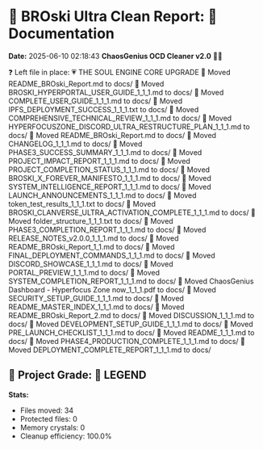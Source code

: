 # 🧹 BROski Ultra Clean Report: 📝 Documentation
**Date:** 2025-06-10 02:18:43
**ChaosGenius OCD Cleaner v2.0** 🧠💜

❓ Left file in place: 💗 THE SOUL ENGINE CORE UPGRADE
📁 Moved README_BROski_Report.md to docs/
📁 Moved BROSKI_HYPERPORTAL_USER_GUIDE_1_1_1.md to docs/
📁 Moved COMPLETE_USER_GUIDE_1_1_1.md to docs/
📁 Moved IPFS_DEPLOYMENT_SUCCESS_1_1_1.txt to docs/
📁 Moved COMPREHENSIVE_TECHNICAL_REVIEW_1_1_1.md to docs/
📁 Moved HYPERFOCUSZONE_DISCORD_ULTRA_RESTRUCTURE_PLAN_1_1_1.md to docs/
📁 Moved README_BROski_Report.md to docs/
📁 Moved CHANGELOG_1_1_1.md to docs/
📁 Moved PHASE3_SUCCESS_SUMMARY_1_1_1.md to docs/
📁 Moved PROJECT_IMPACT_REPORT_1_1_1.md to docs/
📁 Moved PROJECT_COMPLETION_STATUS_1_1_1.md to docs/
📁 Moved BROSKI_X_FOREVER_MANIFESTO_1_1_1.md to docs/
📁 Moved SYSTEM_INTELLIGENCE_REPORT_1_1_1.md to docs/
📁 Moved LAUNCH_ANNOUNCEMENTS_1_1_1.md to docs/
📁 Moved token_test_results_1_1_1.txt to docs/
📁 Moved BROSKI_CLANVERSE_ULTRA_ACTIVATION_COMPLETE_1_1_1.md to docs/
📁 Moved folder_structure_1_1_1.txt to docs/
📁 Moved PHASE3_COMPLETION_REPORT_1_1_1.md to docs/
📁 Moved RELEASE_NOTES_v2.0.0_1_1_1.md to docs/
📁 Moved README_BROski_Report_1_1.md to docs/
📁 Moved FINAL_DEPLOYMENT_COMMANDS_1_1_1.md to docs/
📁 Moved DISCORD_SHOWCASE_1_1_1.md to docs/
📁 Moved PORTAL_PREVIEW_1_1_1.md to docs/
📁 Moved SYSTEM_COMPLETION_REPORT_1_1_1.md to docs/
📁 Moved ChaosGenius Dashboard - Hyperfocus Zone now_1_1_1.pdf to docs/
📁 Moved SECURITY_SETUP_GUIDE_1_1_1.md to docs/
📁 Moved README_MASTER_INDEX_1_1_1.md to docs/
📁 Moved README_BROski_Report_2.md to docs/
📁 Moved DISCUSSION_1_1_1.md to docs/
📁 Moved DEVELOPMENT_SETUP_GUIDE_1_1_1.md to docs/
📁 Moved PRE_LAUNCH_CHECKLIST_1_1_1.md to docs/
📁 Moved README_1_1_1.md to docs/
📁 Moved PHASE4_PRODUCTION_COMPLETE_1_1_1.md to docs/
📁 Moved DEPLOYMENT_COMPLETE_REPORT_1_1_1.md to docs/

## 🧠 Project Grade: 💯 LEGEND
**Stats:**
- Files moved: 34
- Protected files: 0
- Memory crystals: 0
- Cleanup efficiency: 100.0%